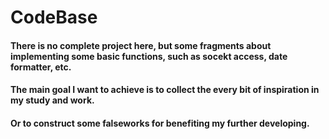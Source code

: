 # CodeBase
#### There is no complete project here, but some fragments about implementing some basic functions, such as socekt access, date formatter, etc.
#### The main goal I want to achieve is to collect the every bit of inspiration in my study and work.
#### Or to construct some falseworks for benefiting my further developing.